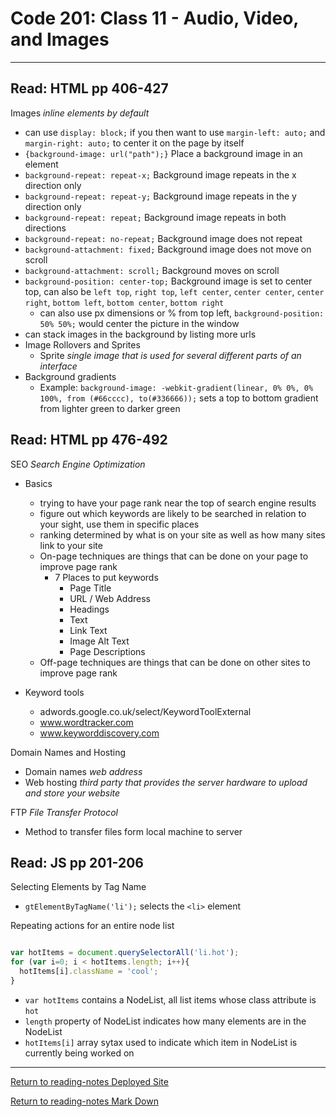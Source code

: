 # Code 201: Class 11 - Audio, Video, and Images

***

## Read: HTML pp 406-427

Images *inline elements by default*

- can use `display: block;` if you then want to use `margin-left: auto;` and `margin-right: auto;` to center it on the page by itself
- `{background-image: url("path");}` Place a background image in an element
- `background-repeat: repeat-x;` Background image repeats in the x direction only 
- `background-repeat: repeat-y;` Background image repeats in the y direction only 
- `background-repeat: repeat;` Background image repeats in both directions
- `background-repeat: no-repeat;` Background image does not repeat
- `background-attachment: fixed;` Background image does not move on scroll 
- `background-attachment: scroll;` Background moves on scroll 
- `background-position: center-top;` Background image is set to center top, can also be `left top`, `right top`, `left center`, `center center`, `center right`, `bottom left`, `bottom center`, `bottom right`
  - can also use px dimensions or % from top left, `background-position: 50% 50%;` would center the picture in the window
- can stack images in the background by listing more urls
- Image Rollovers and Sprites
  - Sprite *single image that is used for several different parts of an interface*
- Background gradients
  - Example: `background-image: -webkit-gradient(linear, 0% 0%, 0% 100%, from (#66cccc), to(#336666));` sets a top to bottom gradient from lighter green to darker green

## Read: HTML pp 476-492

SEO *Search Engine Optimization*

- Basics
  - trying to have your page rank near the top of search engine results
  - figure out which keywords are likely to be searched in relation to your sight, use them in specific places
  - ranking determined by what is on your site as well as how many sites link to your site
  - On-page techniques are things that can be done on your page to improve page rank
    - 7 Places to put keywords
      - Page Title
      - URL / Web Address
      - Headings
      - Text
      - Link Text
      - Image Alt Text
      - Page Descriptions
  - Off-page techniques are things that can be done on other sites to improve page rank

- Keyword tools
  - adwords.google.co.uk/select/KeywordToolExternal
  - www.wordtracker.com
  - www.keyworddiscovery.com

Domain Names and Hosting

- Domain names *web address*
- Web hosting *third party that provides the server hardware to upload and store your website* 

FTP *File Transfer Protocol*
- Method to transfer files form local machine to server

## Read: JS pp 201-206

Selecting Elements by Tag Name
- `gtElementByTagName('li');` selects the `<li>` element 

Repeating actions for an entire node list

```js

var hotItems = document.querySelectorAll('li.hot');
for (var i=0; i < hotItems.length; i++){
  hotItems[i].className = 'cool';
}

```

- `var hotItems` contains a NodeList, all list items whose class attribute is `hot`
- `length` property of NodeList indicates how many elements are in the NodeList
- `hotItems[i]` array sytax used to indicate which item in NodeList is currently being worked on

***

[Return to reading-notes Deployed Site](https://paneks19.github.io/reading-notes/)

[Return to reading-notes Mark Down](https://github.com/paneks19/reading-notes)
